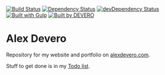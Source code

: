 [![Build Status](https://circleci.com/gh/alexdevero/alex-devero-website.svg?style=shield&circle-token=:circle-token)](https://circleci.com/gh/alexdevero/alex-devero-website/)
[![Dependency Status](https://david-dm.org/alexdevero/alex-devero-website.svg?style=flat)](https://david-dm.org/alexdevero/alex-devero-website)
[![devDependency Status](https://david-dm.org/alexdevero/alex-devero-website/dev-status.svg?style=flat)](https://david-dm.org/alexdevero/alex-devero-website?type=dev)
[![Built with Gulp](https://img.shields.io/badge/build%20with-gulp-orange.svg)](http://gulpjs.com/)
[![Built by DEVERO](https://img.shields.io/badge/built%20by-DEVERO-brightgreen.svg?colorB=d30320)](https://alexdevero.com)

# Alex Devero
Repository for my website and portfolio on [alexdevero.com](http://www.alexdevero.com).

Stuff to get done is in my [Todo list](https://github.com/alexdevero/alex-devero-website/blob/master/todo.md).

<!-- contact me via website -->
